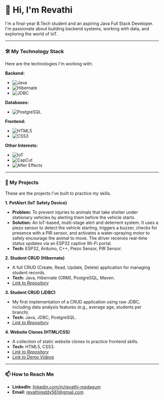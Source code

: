 # 👋 Hi, I'm Revathi

I'm a final-year B.Tech student and an aspiring Java Full Stack Developer. I'm passionate about building backend systems, working with data, and exploring the world of IoT.

---

### 🛠️ My Technology Stack

Here are the technologies I'm working with:

**Backend:**
* ![Java](https://img.shields.io/badge/Java-ED8B00?style=for-the-badge&logo=openjdk&logoColor=white)
* ![Hibernate](https://img.shields.io/badge/Hibernate-59666C?style=for-the-badge&logo=hibernate&logoColor=white)
* ![JDBC](https://img.shields.io/badge/JDBC-007396?style=for-the-badge&logo=java&logoColor=white)

**Databases:**
* ![PostgreSQL](https://img.shields.io/badge/PostgreSQL-4169E1?style=for-the-badge&logo=postgresql&logoColor=white)

**Frontend:**
* ![HTML5](https://img.shields.io/badge/HTML5-E34F26?style=for-the-badge&logo=html5&logoColor=white)
* ![CSS3](https://img.shields.io/badge/CSS3-1572B6?style=for-the-badge&logo=css3&logoColor=white)

**Other Interests:**
* ![IoT](https://img.shields.io/badge/IoT-00979D?style=for-the-badge&logo=googlecloud&logoColor=white)
* ![CapCut](https://img.shields.io/badge/CapCut-000000?style=for-the-badge&logo=capcut&logoColor=white)
* ![After Effects](https://img.shields.io/badge/After%20Effects-9999FF?style=for-the-badge&logo=adobeaftereffects&logoColor=white)

---

### 🔭 My Projects

These are the projects I've built to practice my skills.

**1. PetAlert (IoT Safety Device)**
* **Problem:** To prevent injuries to animals that take shelter under stationary vehicles by alerting them before the vehicle starts.
* **Solution:** An IoT-based, multi-stage alert and deterrent system. It uses a piezo sensor to detect the vehicle starting, triggers a buzzer, checks for presence with a PIR sensor, and activates a water-spraying motor to safely encourage the animal to move. The driver receives real-time status updates via an ESP32 captive Wi-Fi portal.
* **Tech:** ESP32, Arduino, C++, Piezo Sensor, PIR Sensor.

**2. Student CRUD (Hibernate)**
* A full CRUD (Create, Read, Update, Delete) application for managing student records.
* **Tech:** Java, Hibernate (ORM), PostgreSQL, Maven.
* *[Link to Repository](https://github.com/Revathireddyb7/MyHibernateProject.git)*

**3. Student CRUD (JDBC)**
* My first implementation of a CRUD application using raw JDBC, including data analysis features (e.g., average age, students per branch).
* **Tech:** Java, JDBC, PostgreSQL.
* *[Link to Repository](https://github.com/Revathireddyb7/JDBC_StudentCRUDApp.git)*

**4. Website Clones (HTML/CSS)**
* A collection of static website clones to practice frontend skills.
* **Tech:** HTML5, CSS3.
* *[Link to Repository](https://github.com/Revathireddyb7/basic-projects.git)*
* *[Link to Demo Videos](https://drive.google.com/drive/folders/1-MNHFFiLRjwPccs0-DIKKiUyzxxblDwR?usp=sharing)*

---

### 📫 How to Reach Me

* **LinkedIn:** [linkedin.com/in/revathi-medagum](https://www.linkedin.com/in/revathi-medagum)
* **Email:** [revathireddy561@gmail.com](mailto:revathireddy561@gmail.com)
